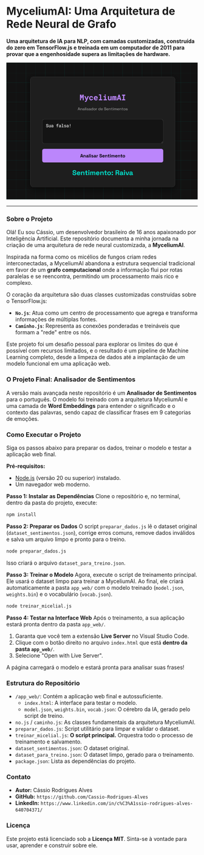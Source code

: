 # MyceliumAI: Uma Arquitetura de Rede Neural de Grafo

**Uma arquitetura de IA para NLP, com camadas customizadas, construída do zero em TensorFlow.js e treinada em um computador de 2011 para provar que a engenhosidade supera as limitações de hardware.**

![Screenshot do Analisador de Sentimentos da MyceliumAI](screenshot-app.png)

---

### Sobre o Projeto

Olá! Eu sou Cássio, um desenvolvedor brasileiro de 16 anos apaixonado por Inteligência Artificial. Este repositório documenta a minha jornada na criação de uma arquitetura de rede neural customizada, a **MyceliumAI**.

Inspirada na forma como os micélios de fungos criam redes interconectadas, a MyceliumAI abandona a estrutura sequencial tradicional em favor de um **grafo computacional** onde a informação flui por rotas paralelas e se reencontra, permitindo um processamento mais rico e complexo.

O coração da arquitetura são duas classes customizadas construídas sobre o TensorFlow.js:
- **`No.js`**: Atua como um centro de processamento que agrega e transforma informações de múltiplas fontes.
- **`Caminho.js`**: Representa as conexões ponderadas e treináveis que formam a "rede" entre os nós.

Este projeto foi um desafio pessoal para explorar os limites do que é possível com recursos limitados, e o resultado é um pipeline de Machine Learning completo, desde a limpeza de dados até a implantação de um modelo funcional em uma aplicação web.

### O Projeto Final: Analisador de Sentimentos

A versão mais avançada neste repositório é um **Analisador de Sentimentos** para o português. O modelo foi treinado com a arquitetura MyceliumAI e uma camada de **Word Embeddings** para entender o significado e o contexto das palavras, sendo capaz de classificar frases em 9 categorias de emoções.

### Como Executar o Projeto

Siga os passos abaixo para preparar os dados, treinar o modelo e testar a aplicação web final.

**Pré-requisitos:**
- [Node.js](https://nodejs.org/) (versão 20 ou superior) instalado.
- Um navegador web moderno.

**Passo 1: Instalar as Dependências**
Clone o repositório e, no terminal, dentro da pasta do projeto, execute:
```bash
npm install
```

**Passo 2: Preparar os Dados**
O script `preparar_dados.js` lê o dataset original (`dataset_sentimentos.json`), corrige erros comuns, remove dados inválidos e salva um arquivo limpo e pronto para o treino.
```bash
node preparar_dados.js
```
Isso criará o arquivo `dataset_para_treino.json`.

**Passo 3: Treinar o Modelo**
Agora, execute o script de treinamento principal. Ele usará o dataset limpo para treinar a MyceliumAI. Ao final, ele criará automaticamente a pasta `app_web/` com o modelo treinado (`model.json`, `weights.bin`) e o vocabulário (`vocab.json`).
```bash
node treinar_micelial.js
```

**Passo 4: Testar na Interface Web**
Após o treinamento, a sua aplicação estará pronta dentro da pasta `app_web/`.
1.  Garanta que você tem a extensão **Live Server** no Visual Studio Code.
2.  Clique com o botão direito no arquivo `index.html` que está **dentro da pasta `app_web/`**.
3.  Selecione "Open with Live Server".

A página carregará o modelo e estará pronta para analisar suas frases!

### Estrutura do Repositório

-   `/app_web/`: Contém a aplicação web final e autossuficiente.
    -   `index.html`: A interface para testar o modelo.
    -   `model.json`, `weights.bin`, `vocab.json`: O cérebro da IA, gerado pelo script de treino.
-   `no.js` / `caminho.js`: As classes fundamentais da arquitetura MyceliumAI.
-   `preparar_dados.js`: Script utilitário para limpar e validar o dataset.
-   `treinar_micelial.js`: **O script principal.** Orquestra todo o processo de treinamento e salvamento.
-   `dataset_sentimentos.json`: O dataset original.
-   `dataset_para_treino.json`: O dataset limpo, gerado para o treinamento.
-   `package.json`: Lista as dependências do projeto.

### Contato

- **Autor:** Cássio Rodrigues Alves
- **GitHub:** `https://github.com/Cassio-Rodrigues-Alves`
- **LinkedIn:** `https://www.linkedin.com/in/c%C3%A1ssio-rodrigues-alves-640704371/`

### Licença

Este projeto está licenciado sob a **Licença MIT**. Sinta-se à vontade para usar, aprender e construir sobre ele.